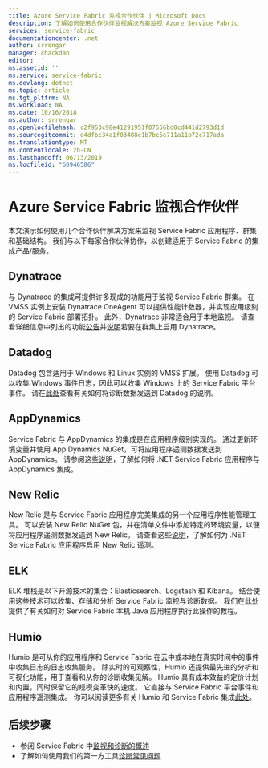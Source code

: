 ```yaml
---
title: Azure Service Fabric 监视合作伙伴 | Microsoft Docs
description: 了解如何使用合作伙伴监视解决方案监视 Azure Service Fabric
services: service-fabric
documentationcenter: .net
author: srrengar
manager: chackdan
editor: ''
ms.assetid: ''
ms.service: service-fabric
ms.devlang: dotnet
ms.topic: article
ms.tgt_pltfrm: NA
ms.workload: NA
ms.date: 10/16/2018
ms.author: srrengar
ms.openlocfilehash: c2f953c98e41291951f07556bd0cd441d2793d1d
ms.sourcegitcommit: d4dfbc34a1f03488e1b7bc5e711a11b72c717ada
ms.translationtype: MT
ms.contentlocale: zh-CN
ms.lasthandoff: 06/13/2019
ms.locfileid: "60946586"
---
```

# <a name="azure-service-fabric-monitoring-partners"></a>Azure Service Fabric 监视合作伙伴

本文演示如何使用几个合作伙伴解决方案来监视 Service Fabric 应用程序、群集和基础结构。 我们与以下每家合作伙伴协作，以创建适用于 Service Fabric 的集成产品/服务。

## <a name="dynatrace"></a>Dynatrace

与 Dynatrace 的集成可提供许多现成的功能用于监视 Service Fabric 群集。 在 VMSS 实例上安装 Dynatrace OneAgent 可以提供性能计数器，并实现应用级别的 Service Fabric 部署拓扑。 此外，Dynatrace 非常适合用于本地监视。 请查看详细信息中列出的功能[公告](https://www.dynatrace.com/news/blog/automatic-end-to-end-service-fabric-monitoring-with-dynatrace/)并[说明](https://www.dynatrace.com/news/blog/automatic-end-to-end-service-fabric-monitoring-with-dynatrace/)若要在群集上启用 Dynatrace。 

## <a name="datadog"></a>Datadog

Datadog 包含适用于 Windows 和 Linux 实例的 VMSS 扩展。 使用 Datadog 可以收集 Windows 事件日志，因此可以收集 Windows 上的 Service Fabric 平台事件。 请在[此处](https://www.datadoghq.com/blog/azure-monitoring-enhancements/#integrate-with-azure-service-fabric)查看有关如何将诊断数据发送到 Datadog 的说明。

## <a name="appdynamics"></a>AppDynamics

Service Fabric 与 AppDynamics 的集成是在应用程序级别实现的。 通过更新环境变量并使用 App Dynamics NuGet，可将应用程序遥测数据发送到 AppDynamics。 请参阅这些[说明](https://docs.appdynamics.com/display/AZURE/Install+AppDynamics+for+Azure+Service+Fabric)，了解如何将 .NET Service Fabric 应用程序与 AppDynamics 集成。

## <a name="new-relic"></a>New Relic

New Relic 是与 Service Fabric 应用程序完美集成的另一个应用程序性能管理工具。 可以安装 New Relic NuGet 包，并在清单文件中添加特定的环境变量，以便将应用程序遥测数据发送到 New Relic。 请查看这些[说明](https://docs.newrelic.com/docs/agents/net-agent/azure-installation/install-net-agent-azure-service-fabric)，了解如何为 .NET Service Fabric 应用程序启用 New Relic 遥测。

## <a name="elk"></a>ELK 

ELK 堆栈是以下开源技术的集合：Elasticsearch、Logstash 和 Kibana。 结合使用这些技术可以收集、存储和分析 Service Fabric 监视与诊断数据。 我们在[此处](service-fabric-tutorial-java-elk.md)提供了有关如何对 Service Fabric 本机 Java 应用程序执行此操作的教程。 

## <a name="humio"></a>Humio

Humio 是可从你的应用程序和 Service Fabric 在云中或本地在真实时间中的事件中收集日志的日志收集服务。 除实时的可观察性，Humio 还提供最先进的分析和可视化功能，用于查看和从你的诊断收集见解。 Humio 具有成本效益的定价计划和内置，同时保留它的规模变革快的速度。 它直接与 Service Fabric 平台事件和应用程序遥测集成。 你可以阅读更多有关 Humio 和 Service Fabric 集成[此处](https://github.com/humio/service-fabric-humio)。

## <a name="next-steps"></a>后续步骤

* 参阅 Service Fabric 中[监视和诊断的概述](service-fabric-diagnostics-overview.md)
* 了解如何使用我们的第一方工具[诊断常见问题](service-fabric-diagnostics-common-scenarios.md)
